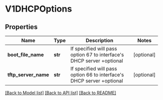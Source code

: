 # V1DHCPOptions

## Properties
Name | Type | Description | Notes
------------ | ------------- | ------------- | -------------
**boot_file_name** | **str** | If specified will pass option 67 to interface&#39;s DHCP server +optional | [optional] 
**tftp_server_name** | **str** | If specified will pass option 66 to interface&#39;s DHCP server +optional | [optional] 

[[Back to Model list]](../README.md#documentation-for-models) [[Back to API list]](../README.md#documentation-for-api-endpoints) [[Back to README]](../README.md)


